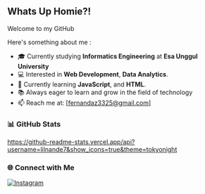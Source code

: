 ## Whats Up Homie?!
Welcome to my GitHub

Here's something about me :

- 🎓 Currently studying **Informatics Engineering** at **Esa Unggul University**
- 💻 Interested in **Web Development**, **Data Analytics**.
- 🌱 Currently learning **JavaScript**, and **HTML**.
- 📚 Always eager to learn and grow in the field of technology
- 📫 Reach me at: [fernandaz3325@gmail.com]

### 📊 GitHub Stats
https://github-readme-stats.vercel.app/api?username=lilnande7&show_icons=true&theme=tokyonight

### 🌐 Connect with Me
[![Instagram](https://img.shields.io/badge/-Instagram-333333?style=flat&logo=instagram)](https://www.instagram.com/f.adnan07/)
